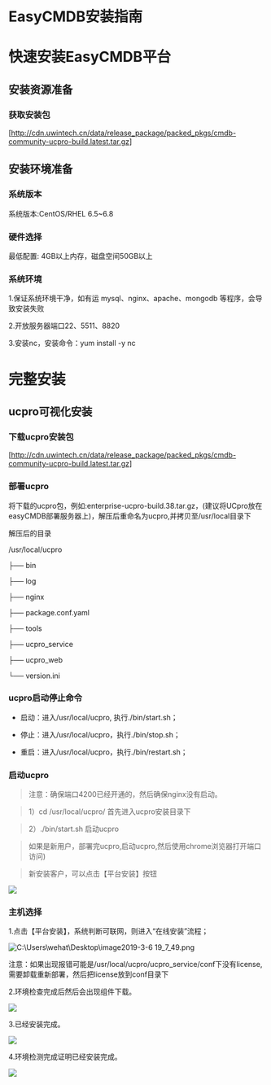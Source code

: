EasyCMDB安装指南
================

快速安装EasyCMDB平台
==========================

安装资源准备
------------

### 获取安装包

[http://cdn.uwintech.cn/data/release_package/packed_pkgs/cmdb-community-ucpro-build.latest.tar.gz]

安装环境准备
------------

### 系统版本

系统版本:CentOS/RHEL 6.5\~6.8

### 硬件选择

最低配置: 4GB以上内存，磁盘空间50GB以上

### 系统环境

1.保证系统环境干净，如有运 mysql、nginx、apache、mongodb
等程序，会导致安装失败

2.开放服务器端口22、5511、8820

3.安装nc，安装命令：yum install -y nc

完整安装
========

ucpro可视化安装
---------------

### 下载ucpro安装包

[http://cdn.uwintech.cn/data/release_package/packed_pkgs/cmdb-community-ucpro-build.latest.tar.gz]

### 部署ucpro

将下载的ucpro包，例如:enterprise-ucpro-build.38.tar.gz，(建议将UCpro放在easyCMDB部署服务器上)，解压后重命名为ucpro,并拷贝至/usr/local目录下

解压后的目录

/usr/local/ucpro

├── bin

├── log

├── nginx

├── package.conf.yaml

├── tools

├── ucpro_service

├── ucpro_web

└── version.ini

### ucpro启动停止命令

-   启动：进入/usr/local/ucpro, 执行./bin/start.sh；

-   停止：进入/usr/local/ucpro，执行./bin/stop.sh；

-   重启：进入/usr/local/ucpro，执行./bin/restart.sh；

### 启动ucpro

>   注意：确保端口4200已经开通的，然后确保nginx没有启动。

>   1）cd /usr/local/ucpro/ 首先进入ucpro安装目录下

>   2）./bin/start.sh 启动ucpro

>   如果是新用户，部署完ucpro,启动ucpro,然后使用chrome浏览器打开端口访问)

>   新安装客户，可以点击【平台安装】按钮

![](https://github.com/easycmdb/easycmdb/blob/master/img/平台安装.png)

### 主机选择

1.点击【平台安装】，系统判断可联网，则进入“在线安装”流程；

![C:\\Users\\wehat\\Desktop\\image2019-3-6 19_7_49.png](https://github.com/easycmdb/easycmdb/blob/master/img/在线安装.png)

注意：如果出现报错可能是/usr/local/ucpro/ucpro_service/conf下没有license,需要卸载重新部署，然后把license放到conf目录下

2.环境检查完成后然后会出现组件下载。

![](https://github.com/easycmdb/easycmdb/blob/master/img/组件下载.png)

3.已经安装完成。

![](https://github.com/easycmdb/easycmdb/blob/master/img/安装完成.png)

4.环境检测完成证明已经安装完成。

![](https://github.com/easycmdb/easycmdb/blob/master/img/环境检测完成.png)




